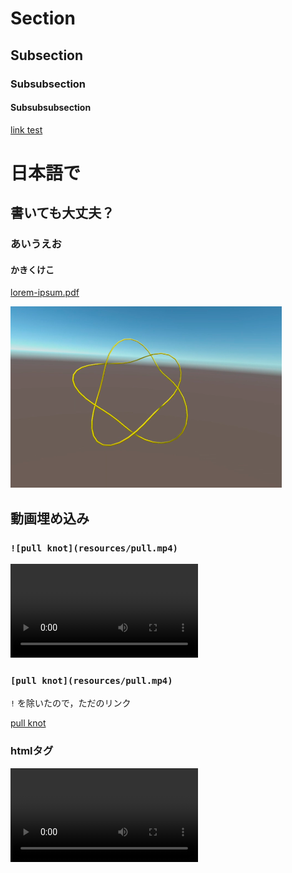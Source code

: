 # Section
## Subsection
### Subsubsection
#### Subsubsubsection
[link test](https://google.com)

# 日本語で
## 書いても大丈夫？
### あいうえお
#### かきくけこ

[lorem-ipsum.pdf](resources/lorem-ipsum.pdf)

![knot picture](resources/knot.png)

## 動画埋め込み
### `![pull knot](resources/pull.mp4)`
![pull knot](resources/pull.mp4)

### `[pull knot](resources/pull.mp4)`
`!` を除いたので，ただのリンク

[pull knot](resources/pull.mp4)

### htmlタグ
<video src="resources/pull.mp4" controls />
